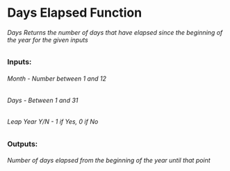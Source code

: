 # Days Elapsed Function
###### Days Returns the number of days that have elapsed since the beginning of the year for the given inputs
### Inputs:
###### Month - Number between 1 and 12
###### Days - Between 1 and 31
###### Leap Year Y/N - 1 if Yes, 0 if No
### Outputs:
###### Number of days elapsed from the beginning of the year until that point
